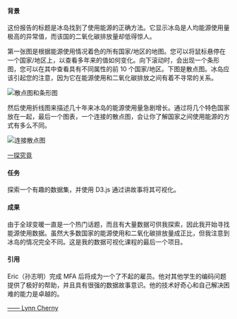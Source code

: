 #### 背景

这份报告的标题是冰岛找到了使用能源的正确方法。它显示冰岛是人均能源使用量极高的异常值，而该国的二氧化碳排放量却低得惊人。

第一张图是根据能源使用情况着色的所有国家/地区的地图。您可以将鼠标悬停在一个国家/地区上，以查看多年来的值如何变化。向下滚动时，会出现一个条形图，您可以在其中查看具有不同属性的前 10 个国家/地区。下图是散点图。冰岛应该引起您的注意，因为它在能源使用和二氧化碳排放之间有着不寻常的关系。

![散点图和条形图](./assets/img/eu-1.png '散点图和条形图')

然后使用折线图来描述几十年来冰岛的能源使用量急剧增长。通过将几个特色国家放在一起，最后一个图表，一个连接的散点图，会让你了解国家之间使用能源的方式有多么不同。

![连接散点图](./assets/img/eu-2.png '连接散点图')

<div class="ext-link">
  <a href="http://suneric1.github.io/energy-use-data-viz" target="_blank">
    <i class="icon-font icon-link-ext-alt"></i>
    一探究竟
  </a>
</div>

#### 任务

探索一个有趣的数据集，并使用 D3.js 通过讲故事将其可视化。

#### 成果

由于全球变暖一直是一个热门话题，而且有大量数据可供我探索，因此我开始寻找能源使用数据。虽然大多数国家的能源使用和二氧化碳排放量成正比，但我注意到冰岛的情况完全不同。这是我的数据可视化课程的最后一个项目。

#### 引用

<div class="quote" *ngIf="elem.type === 'quote'">
  <i class="icon-font icon-quote-left"></i>
    <p>
    Eric（孙志明）完成 MFA 后将成为一个了不起的雇员。他对其他学生的编码问题提供了极好的帮助，并且具有很强的数据故事意识。他的技术好奇心和自己解决困难的能力是卓越的。
    </p>
    <p class="text-right">
      <a href="http://blogger.ghostweather.com/2016/07/spring-semester-d3-class-take-2.html" target="_blank">
        —— Lynn Cherny
      </a>
    </p>
  <i class="icon-font icon-quote-right"></i>
</div>
